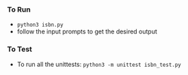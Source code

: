 
### To Run

* `python3 isbn.py`
* follow the input prompts to get the desired output

### To Test

* To run all the unittests: `python3 -m unittest isbn_test.py`
